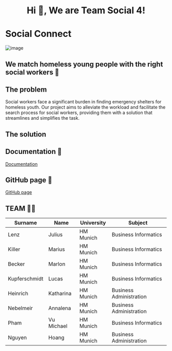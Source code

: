 <h1 align="center">Hi 👋, We are Team Social 4! </h1>

# Social Connect
![image](https://github.com/Real-Projects-Digitalization/ss22-team-4-ss23/assets/113977917/3292d9b4-0f35-4076-a164-82810c8243b8)

## We match homeless young people with the right social workers 👯

## The problem
Social workers face a significant burden in finding emergency shelters for homeless youth. Our project aims to alleviate the workload and facilitate the search process for social workers, providing them with a solution that streamlines and simplifies the task.

## The solution



## Documentation 📝
[Documentation](https://github.com/Real-Projects-Digitalization/ss22-team-4-ss23/wiki)

## GitHub page 📄
[GitHub page](https://github.com/Real-Projects-Digitalization/ss22-team-4-ss23)

## TEAM 👨‍💻

| Surname  | Name | University  | Subject |
| ----- | ------- | ----------- | ------- | 
| Lenz | Julius | HM Munich | Business Informatics |
| Killer | Marius | HM Munich | Business Informatics |
| Becker | Marlon | HM Munich | Business Informatics |
| Kupferschmidt | Lucas | HM Munich | Business Informatics |
| Heinrich | Katharina | HM Munich | Business Administration |
| Nebelmeir | Annalena| HM Munich | Business Administration |
| Pham | Vu Michael | HM Munich | Business Informatics |
| Nguyen | Hoang | HM Munich | Business Administration |


